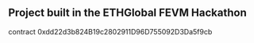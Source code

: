 ## Project built in the ETHGlobal FEVM Hackathon

contract 0xdd22d3b824B19c2802911D96D755092D3Da5f9cb